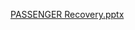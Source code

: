 [PASSENGER Recovery.pptx](https://github.com/Arjav1971/Passenger-Re-Accommodation-Problem-Mphasis-/files/14072938/PASSENGER.Recovery.pptx)
